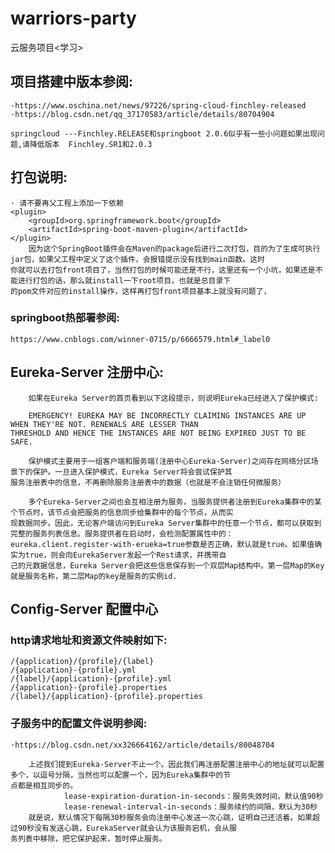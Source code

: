 # warriors-party
云服务项目&lt;学习>

## 项目搭建中版本参阅:
    
    ·https://www.oschina.net/news/97226/spring-cloud-finchley-released
    ·https://blog.csdn.net/qq_37170583/article/details/80704904
    
    springcloud ---Finchley.RELEASE和springboot 2.0.6似乎有一些小问题如果出现问题,请降低版本  Finchley.SR1和2.0.3
 
## 打包说明:
    
    · 请不要再父工程上添加一下依赖
    <plugin>
        <groupId>org.springframework.boot</groupId>
        <artifactId>spring-boot-maven-plugin</artifactId>
    </plugin>
        因为这个SpringBoot插件会在Maven的package后进行二次打包，目的为了生成可执行jar包，如果父工程中定义了这个插件，会报错提示没有找到main函数。这时
    你就可以去打包front项目了，当然打包的时候可能还是不行，这里还有一个小坑，如果还是不能进行打包的话，那么就install一下root项目，也就是总目录下
    的pom文件对应的install操作，这样再打包front项目基本上就没有问题了，
     
    
### springboot热部署参阅:

    https://www.cnblogs.com/winner-0715/p/6666579.html#_label0
    
## Eureka-Server 注册中心: 

        如果在Eureka Server的首页看到以下这段提示，则说明Eureka已经进入了保护模式:
    
        EMERGENCY! EUREKA MAY BE INCORRECTLY CLAIMING INSTANCES ARE UP WHEN THEY'RE NOT. RENEWALS ARE LESSER THAN 
    THRESHOLD AND HENCE THE INSTANCES ARE NOT BEING EXPIRED JUST TO BE SAFE.
    
        保护模式主要用于一组客户端和服务端(注册中心Eureka-Server)之间存在网络分区场景下的保护。一旦进入保护模式，Eureka Server将会尝试保护其
    服务注册表中的信息，不再删除服务注册表中的数据（也就是不会注销任何微服务）
    
        多个Eureka-Server之间也会互相注册为服务，当服务提供者注册到Eureka集群中的某个节点时，该节点会把服务的信息同步给集群中的每个节点，从而实
    现数据同步。因此，无论客户端访问到Eureka Server集群中的任意一个节点，都可以获取到完整的服务列表信息。服务提供者在启动时，会检测配置属性中的：
    eureka.client.register-with-erueka=true参数是否正确，默认就是true。如果值确实为true，则会向EurekaServer发起一个Rest请求，并携带自
    己的元数据信息，Eureka Server会把这些信息保存到一个双层Map结构中。第一层Map的Key就是服务名称，第二层Map的key是服务的实例id.

## Config-Server 配置中心

### http请求地址和资源文件映射如下:
    
    /{application}/{profile}/{label}
    /{application}-{profile}.yml
    /{label}/{application}-{profile}.yml
    /{application}-{profile}.properties
    /{label}/{application}-{profile}.properties


### 子服务中的配置文件说明参阅:
    
    ·https://blog.csdn.net/xx326664162/article/details/80048704
    
        上述我们提到Eureka-Server不止一个。因此我们再注册配置注册中心的地址就可以配置多个，以逗号分隔，当然也可以配置一个，因为Eureka集群中的节
    点都是相互同步的。
                lease-expiration-duration-in-seconds：服务失效时间，默认值90秒
                lease-renewal-interval-in-seconds：服务续约的间隔，默认为30秒
        就是说，默认情况下每隔30秒服务会向注册中心发送一次心跳，证明自己还活着。如果超过90秒没有发送心跳，EurekaServer就会认为该服务宕机，会从服
    务列表中移除，把它保护起来，暂时停止服务。
    